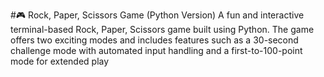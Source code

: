 #🎮 Rock, Paper, Scissors Game (Python Version)
A fun and interactive terminal-based Rock, Paper, Scissors game built using Python. The game offers two exciting modes and includes features such as a 30-second challenge mode with automated input handling and a first-to-100-point mode for extended play
